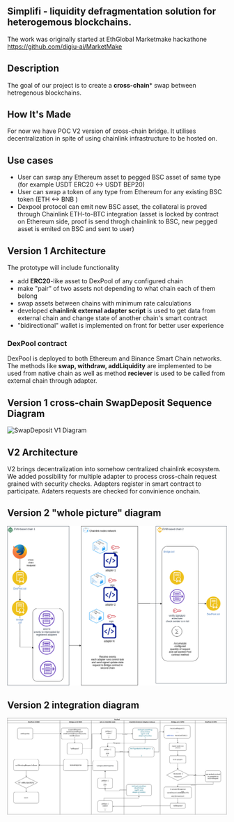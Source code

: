 ## Simplifi - liquidity defragmentation solution for heterogemous blockchains.

The work was originally started at EthGlobal Marketmake hackathone https://github.com/digiu-ai/MarketMake 

## **Description**

The goal of our project is to create a **cross-chain*** swap between hetregenous blockchains.

## **How It's Made**

For now we have POC V2 version of cross-chain bridge. It utilises decentralization in spite of using chainlink infrastructure to be hosted on.


## Use cases
- User can swap any Ethereum asset to pegged BSC asset of same type (for example USDT ERC20  <-> USDT BEP20)
- User can swap a token of any type from Ethereum for any existing BSC token (ETH <-> BNB ) 
- Dexpool protocol can emit new BSC asset, the collateral is proved through Chainlink ETH-to-BTC integration (asset is locked by contract on Ethereum side, proof is send throgh chainlink to BSC,  new pegged asset is emited on BSC and sent to user)



## Version 1 Architecture

The prototype will include functionality
- add **ERC20**-like asset to DexPool of any configured chain
- make "pair" of two assets not depending to what chain each of them belong
- swap assets between chains with minimum rate calculations
- developed **chainlink external adapter script** is used to  get data from external chain and change state of another chain's smart contract 
- "bidirectional" wallet is implemented on front for better user experience

### DexPool contract
DexPool is deployed to both Ethereum and Binance Smart Chain networks. The methods like **swap, withdraw, addLiquidity** are implemented to be used from native chain as well as method **reciever** is used to be called from external chain through adapter.



[comment]: <> (## Architecture Diagram)

[comment]: <> (![Architecture Diagram]&#40;./img/diagram.png&#41;)

## Version 1 cross-chain SwapDeposit Sequence Diagram

![SwapDeposit V1 Diagram](./doc/DexPoolChainlink_Swap_Sequence.png)



## V2 Architecture

V2 brings decentralization into somehow centralized chainlink ecosystem. We added possibility for multiple adapter to process cross-chain request grained with security checks. Adapters register in smart contract to participate. Adaters requests are checked for convinience onchain.


## Version 2 "whole picture" diagram

![V2 Diagram](./doc/DigiUCrosschain_V2.png)

## Version 2 integration diagram

![V2 integration diagram](./doc/cross-chain-intergation-diag-V2.png)





